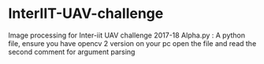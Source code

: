# InterIIT-UAV-challenge
Image processing for Inter-iit UAV challenge 2017-18
        Alpha.py :
        A python file, ensure you have opencv 2 version on your pc
        open the file and read the second comment for argument parsing
